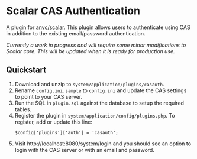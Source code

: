 # Scalar CAS Authentication 

A plugin for [anvc/scalar](https://github.com/anvc/scalar). This plugin allows users to authenticate using CAS in addition to the existing email/password authentication.

_Currently a work in progress and will require some minor modifications to Scalar core. This will be updated when it is ready for production use._

## Quickstart

1. Download and unzip to `system/application/plugins/casauth`. 
2. Rename `config.ini.sample` to `config.ini` and update the CAS settings to point to your CAS server.
3. Run the SQL in `plugin.sql` against the database to setup the required tables.
4. Register the plugin in `system/application/config/plugins.php`. To register, add or update this line:
    ```
    $config['plugins']['auth'] = 'casauth';
    ```
5. Visit http://localhost:8080/system/login and you should see an option to login with the CAS server or with an email and password.

